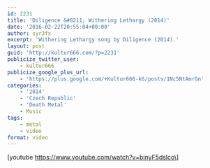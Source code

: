 ```yaml
---
id: 2231
title: 'Diligence &#8211; Withering Lethargy (2014)'
date: '2016-02-22T20:55:04+00:00'
author: syr3fx
excerpt: 'Withering Lethargy song by Diligence (2014).'
layout: post
guid: 'http://kultur666.com/?p=2231'
publicize_twitter_user:
    - kultur666
publicize_google_plus_url:
    - 'https://plus.google.com/+Kultur666-k6/posts/1Nc5NtAmrGn'
categories:
    - '2014'
    - 'Czech Republic'
    - 'Death Metal'
    - Music
tags:
    - metal
    - video
format: video
---
```


\[youtube https://www.youtube.com/watch?v=binyF5dslco\]